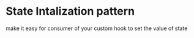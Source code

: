 # State Intalization pattern
make it easy for consumer of your custom hook to set the value of state